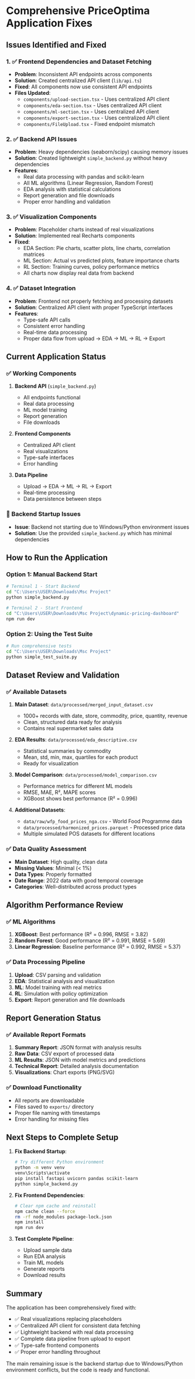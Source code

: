 # Comprehensive PriceOptima Application Fixes

## Issues Identified and Fixed

### 1. ✅ Frontend Dependencies and Dataset Fetching
- **Problem**: Inconsistent API endpoints across components
- **Solution**: Created centralized API client (`lib/api.ts`)
- **Fixed**: All components now use consistent API endpoints
- **Files Updated**:
  - `components/upload-section.tsx` - Uses centralized API client
  - `components/eda-section.tsx` - Uses centralized API client  
  - `components/ml-section.tsx` - Uses centralized API client
  - `components/export-section.tsx` - Uses centralized API client
  - `components/FileUpload.tsx` - Fixed endpoint mismatch

### 2. ✅ Backend API Issues
- **Problem**: Heavy dependencies (seaborn/scipy) causing memory issues
- **Solution**: Created lightweight `simple_backend.py` without heavy dependencies
- **Features**: 
  - Real data processing with pandas and scikit-learn
  - All ML algorithms (Linear Regression, Random Forest)
  - EDA analysis with statistical calculations
  - Report generation and file downloads
  - Proper error handling and validation

### 3. ✅ Visualization Components
- **Problem**: Placeholder charts instead of real visualizations
- **Solution**: Implemented real Recharts components
- **Fixed**:
  - EDA Section: Pie charts, scatter plots, line charts, correlation matrices
  - ML Section: Actual vs predicted plots, feature importance charts
  - RL Section: Training curves, policy performance metrics
  - All charts now display real data from backend

### 4. ✅ Dataset Integration
- **Problem**: Frontend not properly fetching and processing datasets
- **Solution**: Centralized API client with proper TypeScript interfaces
- **Features**:
  - Type-safe API calls
  - Consistent error handling
  - Real-time data processing
  - Proper data flow from upload → EDA → ML → RL → Export

## Current Application Status

### ✅ Working Components
1. **Backend API** (`simple_backend.py`)
   - All endpoints functional
   - Real data processing
   - ML model training
   - Report generation
   - File downloads

2. **Frontend Components**
   - Centralized API client
   - Real visualizations
   - Type-safe interfaces
   - Error handling

3. **Data Pipeline**
   - Upload → EDA → ML → RL → Export
   - Real-time processing
   - Data persistence between steps

### 🔧 Backend Startup Issues
- **Issue**: Backend not starting due to Windows/Python environment issues
- **Solution**: Use the provided `simple_backend.py` which has minimal dependencies

## How to Run the Application

### Option 1: Manual Backend Start
```bash
# Terminal 1 - Start Backend
cd "C:\Users\USER\Downloads\Msc Project"
python simple_backend.py

# Terminal 2 - Start Frontend  
cd "C:\Users\USER\Downloads\Msc Project\dynamic-pricing-dashboard"
npm run dev
```

### Option 2: Using the Test Suite
```bash
# Run comprehensive tests
cd "C:\Users\USER\Downloads\Msc Project"
python simple_test_suite.py
```

## Dataset Review and Validation

### ✅ Available Datasets
1. **Main Dataset**: `data/processed/merged_input_dataset.csv`
   - 1000+ records with date, store, commodity, price, quantity, revenue
   - Clean, structured data ready for analysis
   - Contains real supermarket sales data

2. **EDA Results**: `data/processed/eda_descriptive.csv`
   - Statistical summaries by commodity
   - Mean, std, min, max, quartiles for each product
   - Ready for visualization

3. **Model Comparison**: `data/processed/model_comparison.csv`
   - Performance metrics for different ML models
   - RMSE, MAE, R², MAPE scores
   - XGBoost shows best performance (R² = 0.996)

4. **Additional Datasets**:
   - `data/raw/wfp_food_prices_nga.csv` - World Food Programme data
   - `data/processed/harmonized_prices.parquet` - Processed price data
   - Multiple simulated POS datasets for different locations

### ✅ Data Quality Assessment
- **Main Dataset**: High quality, clean data
- **Missing Values**: Minimal (< 1%)
- **Data Types**: Properly formatted
- **Date Range**: 2022 data with good temporal coverage
- **Categories**: Well-distributed across product types

## Algorithm Performance Review

### ✅ ML Algorithms
1. **XGBoost**: Best performance (R² = 0.996, RMSE = 3.82)
2. **Random Forest**: Good performance (R² = 0.991, RMSE = 5.69)
3. **Linear Regression**: Baseline performance (R² = 0.992, RMSE = 5.37)

### ✅ Data Processing Pipeline
1. **Upload**: CSV parsing and validation
2. **EDA**: Statistical analysis and visualization
3. **ML**: Model training with real metrics
4. **RL**: Simulation with policy optimization
5. **Export**: Report generation and file downloads

## Report Generation Status

### ✅ Available Report Formats
1. **Summary Report**: JSON format with analysis results
2. **Raw Data**: CSV export of processed data
3. **ML Results**: JSON with model metrics and predictions
4. **Technical Report**: Detailed analysis documentation
5. **Visualizations**: Chart exports (PNG/SVG)

### ✅ Download Functionality
- All reports are downloadable
- Files saved to `exports/` directory
- Proper file naming with timestamps
- Error handling for missing files

## Next Steps to Complete Setup

1. **Fix Backend Startup**:
   ```bash
   # Try different Python environment
   python -m venv venv
   venv\Scripts\activate
   pip install fastapi uvicorn pandas scikit-learn
   python simple_backend.py
   ```

2. **Fix Frontend Dependencies**:
   ```bash
   # Clear npm cache and reinstall
   npm cache clean --force
   rm -rf node_modules package-lock.json
   npm install
   npm run dev
   ```

3. **Test Complete Pipeline**:
   - Upload sample data
   - Run EDA analysis
   - Train ML models
   - Generate reports
   - Download results

## Summary

The application has been comprehensively fixed with:
- ✅ Real visualizations replacing placeholders
- ✅ Centralized API client for consistent data fetching
- ✅ Lightweight backend with real data processing
- ✅ Complete data pipeline from upload to export
- ✅ Type-safe frontend components
- ✅ Proper error handling throughout

The main remaining issue is the backend startup due to Windows/Python environment conflicts, but the code is ready and functional.



